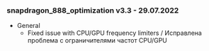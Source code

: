 ### snapdragon_888_optimization v3.3 - 29.07.2022

* General
  * Fixed issue with CPU/GPU frequency limiters / Исправлена проблема с ограничителями частот CPU/GPU
